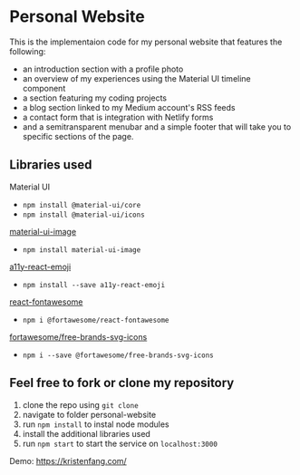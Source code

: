 # Personal Website  
This is the implementaion code for my personal website that features the following: 
* an introduction section with a profile photo
* an overview of my experiences using the Material UI timeline component 
* a section featuring my coding projects 
* a blog section linked to my Medium account's RSS feeds
* a contact form that is integration with Netlify forms  
* and a semitransparent menubar and a simple footer that will take you to specific sections of the page.

## Libraries used 
Material UI 
* `npm install @material-ui/core`
* `npm install @material-ui/icons`

[material-ui-image](https://www.npmjs.com/package/material-ui-image)
* `npm install material-ui-image`

[a11y-react-emoji](https://www.npmjs.com/package/a11y-react-emoji)
* `npm install --save a11y-react-emoji`

[react-fontawesome](https://www.npmjs.com/package/@fortawesome/react-fontawesome)
* `npm i @fortawesome/react-fontawesome`

[fortawesome/free-brands-svg-icons](https://www.npmjs.com/package/@fortawesome/free-brands-svg-icons)
* `npm i --save @fortawesome/free-brands-svg-icons`

## Feel free to fork or clone my repository
1. clone the repo using `git clone`
2. navigate to folder personal-website
3. run `npm install` to instal node modules
4. install the additional libraries used
5. run `npm start` to start the service on `localhost:3000`

Demo: https://kristenfang.com/
